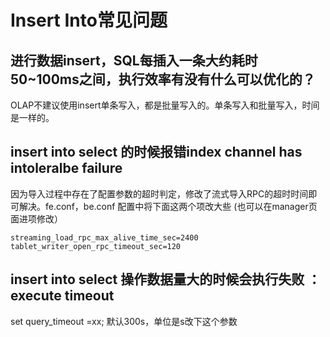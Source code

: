 # Insert Into常见问题

## 进行数据insert，SQL每插入一条大约耗时50~100ms之间，执行效率有没有什么可以优化的？

OLAP不建议使用insert单条写入，都是批量写入的。单条写入和批量写入，时间是一样的。

## insert into select 的时候报错index channel has intoleralbe failure

因为导入过程中存在了配置参数的超时判定，修改了流式导入RPC的超时时间即可解决。fe.conf，be.conf 配置中将下面这两个项改大些 (也可以在manager页面进项修改）

```plain text
streaming_load_rpc_max_alive_time_sec=2400
tablet_writer_open_rpc_timeout_sec=120
```

## insert into select 操作数据量大的时候会执行失败 ：execute timeout

set query_timeout =xx; 默认300s，单位是s改下这个参数
